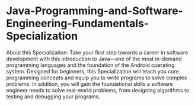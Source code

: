 # Java-Programming-and-Software-Engineering-Fundamentals-Specialization
About this Specialization: Take your first step towards a career in software development with this introduction to Java—one of the most in-demand programming languages and the foundation of the Android operating system. Designed for beginners, this Specialization will teach you core programming concepts and equip you to write programs to solve complex problems. In addition, you will gain the foundational skills a software engineer needs to solve real-world problems, from designing algorithms to testing and debugging your programs.
